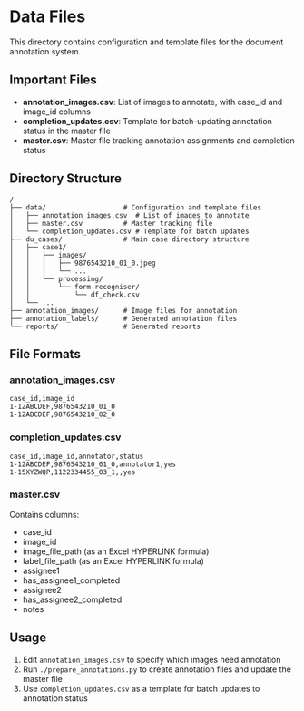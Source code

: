 # Data Files

This directory contains configuration and template files for the document annotation system.

## Important Files

- **annotation_images.csv**: List of images to annotate, with case_id and image_id columns
- **completion_updates.csv**: Template for batch-updating annotation status in the master file
- **master.csv**: Master file tracking annotation assignments and completion status

## Directory Structure

```
/
├── data/                   # Configuration and template files
│   ├── annotation_images.csv  # List of images to annotate
│   ├── master.csv          # Master tracking file
│   └── completion_updates.csv # Template for batch updates
├── du_cases/               # Main case directory structure
│   ├── case1/
│   │   ├── images/
│   │   │   ├── 9876543210_01_0.jpeg
│   │   │   └── ...
│   │   └── processing/
│   │       └── form-recogniser/
│   │           └── df_check.csv
│   └── ...
├── annotation_images/      # Image files for annotation
├── annotation_labels/      # Generated annotation files
└── reports/                # Generated reports
```

## File Formats

### annotation_images.csv
```
case_id,image_id
1-12ABCDEF,9876543210_01_0
1-12ABCDEF,9876543210_02_0
```

### completion_updates.csv
```
case_id,image_id,annotator,status
1-12ABCDEF,9876543210_01_0,annotator1,yes
1-15XYZWQP,1122334455_03_1,,yes
```

### master.csv
Contains columns:
- case_id
- image_id
- image_file_path (as an Excel HYPERLINK formula)
- label_file_path (as an Excel HYPERLINK formula)
- assignee1
- has_assignee1_completed
- assignee2
- has_assignee2_completed
- notes

## Usage

1. Edit `annotation_images.csv` to specify which images need annotation
2. Run `./prepare_annotations.py` to create annotation files and update the master file
3. Use `completion_updates.csv` as a template for batch updates to annotation status